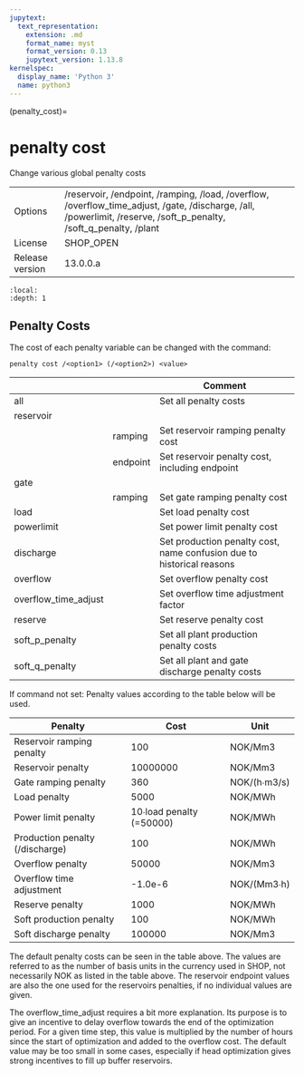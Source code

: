 ```yaml
---
jupytext:
  text_representation:
    extension: .md
    format_name: myst
    format_version: 0.13
    jupytext_version: 1.13.8
kernelspec:
  display_name: 'Python 3'
  name: python3
---
```


(penalty_cost)=
# penalty cost
Change various global penalty costs

|   |   |
|---|---|
|Options|/reservoir, /endpoint, /ramping, /load, /overflow, /overflow_time_adjust, /gate, /discharge, /all, /powerlimit, /reserve, /soft_p_penalty, /soft_q_penalty, /plant|
|License|SHOP_OPEN|
|Release version|13.0.0.a|

```{contents}
:local:
:depth: 1
```

## Penalty Costs
The cost of each penalty variable can be changed with the command:
```
penalty cost /<option1> (/<option2>) <value>
```

|<option1>|<option2>|Comment|
|---|---|---|
|all||Set all penalty costs|
|reservoir|||
||ramping|Set reservoir ramping penalty cost|
||endpoint|Set reservoir penalty cost, including endpoint|
|gate|||
||ramping|Set gate ramping penalty cost|
|load||Set load penalty cost|
|powerlimit||Set power limit penalty cost|
|discharge||Set production penalty cost, name confusion due to historical reasons|
|overflow||Set overflow penalty cost|
|overflow_time_adjust||Set overflow time adjustment factor|
|reserve||Set reserve penalty cost|
|soft_p_penalty||Set all plant production penalty costs|
|soft_q_penalty||Set all plant and gate discharge penalty costs|

If command not set: Penalty values according to the table below will be used.

|Penalty|Cost|Unit|
|---|---|---|
|Reservoir ramping penalty|100|NOK/Mm3|
|Reservoir penalty|10000000|NOK/Mm3|
|Gate ramping penalty|360|NOK/(h∙m3/s)|
|Load penalty|5000|NOK/MWh|
|Power limit penalty|10∙load penalty (=50000)|NOK/MWh|
|Production penalty (/discharge)|100|NOK/MWh|
|Overflow penalty|50000|NOK/Mm3|
|Overflow time adjustment|-1.0e-6|NOK/(Mm3∙h)|
|Reserve penalty|1000|NOK/MWh|
|Soft production penalty|100|NOK/MWh|
|Soft discharge penalty|100000|NOK/Mm3|

The default penalty costs can be seen in the table above. The values are referred to as the number of basis units in the currency used in SHOP, not necessarily NOK as listed in the table above. The reservoir endpoint values are also the one used for the reservoirs penalties, if no individual values are given.

The overflow_time_adjust requires a bit more explanation. Its purpose is to give an incentive to delay overflow towards the end of the optimization period. For a given time step, this value is multiplied by the number of hours since the start of optimization and added to the overflow cost. The default value may be too small in some cases, especially if head optimization gives strong incentives to fill up buffer reservoirs.




